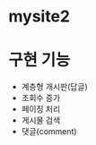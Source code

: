 # mysite2

<h1>구현 기능</h1>
<ul>
  <li>계층형 개시판(답글)</li>
  <li>조회수 증가</li>
  <li>페이징 처리</li>
  <li>게시물 검색</li>
  <li>댓글(comment)</li>  
</ul>
